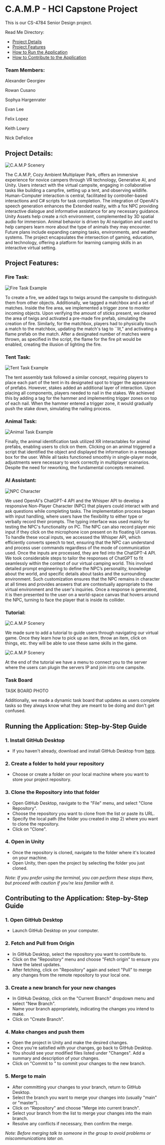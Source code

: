 # C.A.M.P - HCI Capstone Project

This is our CS-4784 Senior Design project. 

Read Me Directory:
- [Project Details](#project-details)
- [Project Features](#project-features)
- [How to Run the Application](#running-the-application-step-by-step-guide)
- [How to Contribute to the Application](#contributing-to-the-application-step-by-step-guide)


### Team Members:

Alexander Georgiev

Rowan Cusano

Sophya Hargenrater

Evan Lee

Felix Lopez

Keith Lowry

Nick DeFelice

## Project Details:

![C.A.M.P Scenery](./ReadMe-Folder/Intro.png)

The C.A.M.P, Cozy Ambient Multiplayer Park, offers an immersive experience for novice campers through VR technology, Generative AI, and Unity. Users interact with the virtual campsite, engaging in collaborative tasks like building a campfire, setting up a tent, and observing wildlife. Human-Computer interaction is central, facilitated by controller-based interactions and C\# scripts for task completion. The integration of OpenAI's speech generation enhances the Extended reality, with a fox NPC providing interactive dialogue and informative assistance for any necessary guidance. Unity Assets help create a rich environment, complemented by 3D spatial audio for immersion. Animal behavior is driven by AI navigation and used to help campers learn more about the type of animals they may encounter. Future plans include expanding camping tasks, environments, and weather systems. The project encapsulates the intersection of gaming, education, and technology, offering a platform for learning camping skills in an interactive virtual setting.

## Project Features:

### Fire Task:

![Fire Task Example](./ReadMe-Folder/FireTask.png)

To create a fire, we added tags to twigs around the campsite to distinguish them from other objects. Additionally, we tagged a matchbox and a set of matches. Inside the fire area, we implemented a trigger zone to monitor incoming objects. Upon verifying the amount of sticks present, we cleared the area of twigs and activated a pre-made fire prefab, simulating the creation of fire. Similarly, for the matchbox, players had to physically touch a match to the matchbox, updating the match's tag to ``lit," and activating a flame prefab on the match. After a designated number of matches were thrown, as specified in the script, the flame for the fire pit would be enabled, creating the illusion of lighting the fire.

### Tent Task:

![Tent Task Example](./ReadMe-Folder/TentTask.png)

The tent assembly task followed a similar concept, requiring players to place each part of the tent in its designated spot to trigger the appearance of prefabs. However, stakes added an additional layer of interaction. Upon placing all components, players needed to nail in the stakes. We achieved this by adding a tag for the hammer and implementing trigger zones on top of each nail. When the hammer entered a trigger zone, it would gradually push the stake down, simulating the nailing process.

### Animal Task:

![Animal Task Example](./ReadMe-Folder/AnimalTask.png)

Finally, the animal identification task utilized XR interactables for animal prefabs, enabling users to click on them. Clicking on an animal triggered a script that identified the object and displayed the information in a message box for the user. While all tasks functioned smoothly in single-player mode, adjustments were necessary to work correctly in multiplayer scenarios. Despite the need for reworking, the fundamental concepts remained.

### AI Assistant:

![NPC Character](./ReadMe-Folder/NPC.png)

We used OpenAI's ChatGPT-4 API and the Whisper API to develop a responsive Non-Player Character (NPC) that players could interact with and ask questions while completing tasks. The implementation process began with input handling, where users have the flexibility to either type or verbally record their prompts. The typing interface was used mainly for testing the NPC's functionality on PC. The NPC can also record player mic input if they click on the microphone icon present on its floating UI canvas. To handle these vocal inputs, we accessed the Whisper API, which efficiently converts speech to text, ensuring that the NPC can understand and process user commands regardless of the mode of communication used. Once the inputs are processed, they are fed into the ChatGPT-4 API. We took considerable steps to tailor the responses of ChatGPT to fit seamlessly within the context of our virtual camping world. This involved detailed prompt engineering to define the NPC’s personality, knowledge about the world, and specific details about tasks and the surrounding environment. Such customization ensures that the NPC remains in character at all times and provides answers that are contextually appropriate to the virtual environment and the user's inquiries. Once a response is generated, it is then presented to the user on a world-space canvas that hovers around the NPC, turning to face the player that is inside its collider.

### Tutorial:

![C.A.M.P Scenery](./ReadMe-Folder/Tutorial.png)

We made sure to add a tutorial to guide users through navigating our virtual game. Once they learn how to pick up an item, throw an item, click on things, etc. they will be able to use these same skills in the game.

![C.A.M.P Scenery](./ReadMe-Folder/join.png)

At the end of the tutorial we have a menu to connect you to the server where the users can plugin the servers IP and join into one campsite.

### Task Board

TASK BOARD PHOTO

Additionally, we made a dynamic task board that updates as users complete tasks so they always know what they are meant to be doing and don't get confused. 

## Running the Application: Step-by-Step Guide

### 1. Install GitHub Desktop
   - If you haven't already, download and install GitHub Desktop from [here](https://desktop.github.com/).

### 2. Create a folder to hold your repository 
   - Choose or create a folder on your local machine where you want to store your project repository.

### 3. Clone the Repository into that folder
   - Open GitHub Desktop, navigate to the "File" menu, and select "Clone Repository".
   - Choose the repository you want to clone from the list or paste its URL.
   - Specify the local path (the folder you created in step 2) where you want to clone the repository.
   - Click on "Clone".

### 4. Open in Unity
   - Once the repository is cloned, navigate to the folder where it's located on your machine.
   - Open Unity, then open the project by selecting the folder you just cloned.

*Note: If you prefer using the terminal, you can perform these steps there, but proceed with caution if you're less familiar with it.*

## Contributing to the Application: Step-by-Step Guide

### 1. Open GitHub Desktop
   - Launch GitHub Desktop on your computer.

### 2. Fetch and Pull from Origin
   - In GitHub Desktop, select the repository you want to contribute to.
   - Click on the "Repository" menu and choose "Fetch origin" to ensure you have the latest updates.
   - After fetching, click on "Repository" again and select "Pull" to merge any changes from the remote repository to your local one.

### 3. Create a new branch for your new changes
   - In GitHub Desktop, click on the "Current Branch" dropdown menu and select "New Branch".
   - Name your branch appropriately, indicating the changes you intend to make.
   - Click on "Create Branch".

### 4. Make changes and push them
   - Open the project in Unity and make the desired changes.
   - Once you're satisfied with your changes, go back to GitHub Desktop.
   - You should see your modified files listed under "Changes". Add a summary and description of your changes.
   - Click on "Commit to <branch name>" to commit your changes to the new branch.

### 5. Merge to main
   - After committing your changes to your branch, return to GitHub Desktop.
   - Select the branch you want to merge your changes into (usually "main" or "master").
   - Click on "Repository" and choose "Merge into current branch".
   - Select your branch from the list to merge your changes into the main branch.
   - Resolve any conflicts if necessary, then confirm the merge.

   *Note: Before merging talk to someone in the group to avoid problems or miscommunications later on.*




